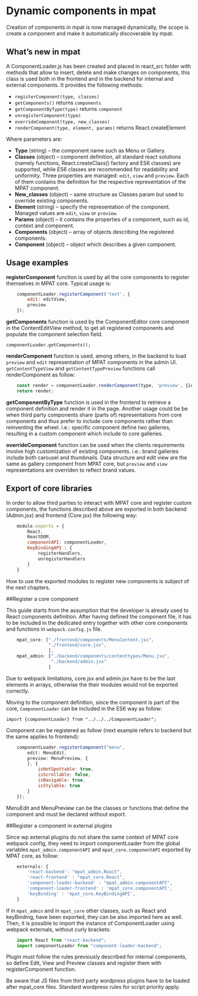 # Dynamic components in mpat
Creation of components in mpat is now managed dynamically, the scope is create a component and make it automatically discoverable by mpat.

## What’s new in mpat
A ComponentLoader.js has been created and placed in react_src folder with methods that allow to insert, delete and make changes on components, this class is used both in the frontend and in the backend for internal and external components. It provides the following methods:

* `registerComponent(type, classes)`
* `getComponents()` returns `components`
* `getComponentByType(type)` returns `component`
* `unregisterComponent(type)`                         
* `overrideComponent(type, new_classes)`                      
* `renderComponent(type, element, params)` returns React.createElement    

Where parameters are:

* **Type** (string) – the component name such as Menu or Gallery.
* **Classes** (object) – component definition, all standard react solutions (namely functions, React.createClass() factory and ES6 classes) are supported, while ES6 classes are recommended for readability and uniformity. Three properties are managed: `edit`, `view` and `preview`. Each of them contains the definition for the respective representation of the MPAT component.
* **New_classes** (object) – same structure as Classes param but used to override existing components.
* **Element** (string) – specify the representation of the component. Managed values are `edit`, `view` or `preview`.
* **Params** (object) – it contains the properties of a component, such as id, context and component.
* **Components** (object) – array of objects describing the registered components.
* **Component** (object) – object which describes a given component.

## Usage examples

**registerComponent** function is used by all the core components to register themselves in MPAT core. Typical usage is: 
```javascript    
    componentLoader.registerComponent('text', {
        edit: editView,
        preview
    }); 
```
**getComponents** function is used by the ComponentEditor core component in the ContentEditView method, to get all registered components and populate the component selection field.

    componentLoader.getComponents();

**renderComponent** function is used, among others, in the backend to load `preview` and `edit` representation of MPAT components in the admin UI. `getContentTypeView` and `getContentTypePreview` functions call renderComponent as follow:
```javascript
    const render = componentLoader.renderComponent(type, 'preview', {id, data});
    return render;
```
**getComponentByType** function is used in the frontend to retrieve a component definition and render it in the page. Another usage could be be when third party components share (parts of) representations from core components and thus prefer to include core components rather than reinventing the wheel. i.e.: specific component define two galleries, resulting in a custom component which include to core galleries.

**overrideComponent** function can be used when the clients requirements involve high customization of existing components. i.e.: brand galleries include both carousel and thumbnails. Data structure and edit view are the same as gallery component from MPAT core, but `preview` and `view` representations are overriden to reflect brand values.

## Export of core libraries
In order to allow third parties to interact with MPAT core and register custom components, the functions described above are exported in both backend (Admin.jsx) and frontend (Core.jsx) the following way:
```javascript
    module.exports = {
        React,
        ReactDOM,
        componentAPI: componentLoader,
        KeyBindingAPI : {
            registerHandlers, 
            unregisterHandlers
        }
    }
```
How to use the exported modules to register new components is subject of the next chapters.

##Register a core component

This guide starts from the assumption that the developer is already used to React components definition. 
After having defined the component file, it has to be included in the dedicated entry together with other core components and functions in `webpack.config.js` file.
```javascript    
    mpat_core: ["./frontend/components/MenuContent.jsx",    
                "./frontend/core.jsx",
                ],
    mpat_admin: ["./backend/components/contenttypes/Menu.jsx",
                 "./backend/admin.jsx"
                ]
```    
Due to webpack limitations, core.jsx and admin.jsx have to be the last elements in arrays, otherwise the their modules would not be exported correctly.

Moving to the component definition, since the component is part of the core, `ComponentLoader` can be included in the ES6 way as follow:

    import {componentLoader} from "../../../ComponentLoader";

Component can be registered as follow (next example refers to backend but the same applies to frontend):
```javascript
    componentLoader.registerComponent("menu",
        edit: MenuEdit,
        preview: MenuPreview, {
        }, {
            isHotSpottable: true,
            isScrollable: false,
            isNavigable: true,
            isStylable: true
        }    
    });
```
MenuEdit and MenuPreview can be the classes or functions that define the component and must be declared without export.
 

##Register a component in external plugins

Since wp external plugins do not share the same context of MPAT core webpack config, they need to import componentLoader from the global variables `mpat_admin.componentAPI` and `mpat_core.componentAPI` exported by MPAT core, as follow:
```javascript
    externals: {
        'react-backend': "mpat_admin.React",
        'react-frontend' : "mpat_core.React",
        'component-loader-backend' : "mpat_admin.componentAPI",
        'component-loader-frontend' : 'mpat_core.componentAPI',
        'keyBinding' : 'mpat_core.KeyBindingAPI', 
    }
```
If in `mpat_admin` and in `mpat_core` other classes, such as React and keyBinding, have been exported, they can be also imported here as well.
Then, it is possible to import the instance of ComponentLoader using webpack externals, without curly brackets:
```javascript
    import React from "react-backend";
    import componentLoader from "component-loader-backend";
```
Plugin must follow the rules previously described for internal components, so define Edit, View and Preview classes and register them with registerComponent function.

Be aware that JS files from third party wordpress plugins have to be loaded after mpat_core files.
Standard wordpress rules for script priority apply.